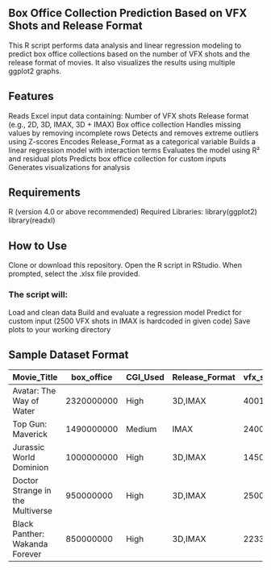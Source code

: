 ﻿## Box Office Collection Prediction Based on VFX Shots and Release Format
 
This R script performs data analysis and linear regression modeling to predict box office collections based on the number of VFX shots and the release format of movies. It also visualizes the results using multiple ggplot2 graphs.

## Features

Reads Excel input data containing:
Number of VFX shots
Release format (e.g., 2D, 3D, IMAX, 3D + IMAX)
Box office collection
Handles missing values by removing incomplete rows
Detects and removes extreme outliers using Z-scores
Encodes Release_Format as a categorical variable
Builds a linear regression model with interaction terms
Evaluates the model using R² and residual plots
Predicts box office collection for custom inputs
Generates visualizations for analysis

## Requirements

R (version 4.0 or above recommended)
Required Libraries:
library(ggplot2)
library(readxl)

## How to Use

Clone or download this repository.
Open the R script in RStudio.
When prompted, select the .xlsx file provided.

### The script will:
Load and clean data
Build and evaluate a regression model
Predict for custom input (2500 VFX shots in IMAX is hardcoded in given code)
Save plots to your working directory

## Sample Dataset Format

| Movie\_Title                     | box\_office | CGI\_Used | Release\_Format | vfx\_shots |
| -------------------------------- | ----------- | --------- | --------------- | ---------- |
| Avatar: The Way of Water         | 2320000000  | High      | 3D,IMAX         | 4001       |
| Top Gun: Maverick                | 1490000000  | Medium    | IMAX            | 2400       |
| Jurassic World Dominion          | 1000000000  | High      | 3D,IMAX         | 1450       |
| Doctor Strange in the Multiverse | 950000000   | High      | 3D,IMAX         | 2500       |
| Black Panther: Wakanda Forever   | 850000000   | High      | 3D,IMAX         | 2233       |
